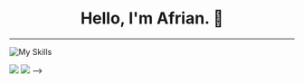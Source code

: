 <h1 align="center">Hello, I'm Afrian. 👋</h1>
<!--
A professional time-waster who still perform as a designer and web developer on the daily stage. I do something in the back stage when I'm off duty such as reading books, watching movies/series, "hangout" in online forum. I wish I could create content soon, either video or deal with my stuck to write article.

### Little Things About Me
- 💼 Freelance UI/UX designer & web developer.
- 🌐 Exists somewhere on [Twitter/X](https://twitter.com/afrianska), [Instagram](https://www.instagram.com/afrianep), [Dribbble](https://dribbble.com/afrianska/), [Personal Web](https://www.afrian.cc), [Design Blog](https://medium.com/@afrian).
- 🧑🏻 Pronouns: He/Him
- 🤏 Language I speak: Indonesian, English, Javanese.
<!--
- 📖 Currently learning [go](https://go.dev/).
- 👀 What next? Interesting on [kotlin](https://kotlinlang.org/) + [jetpack-compose](https://developer.android.com/jetpack/compose).
-->

---
![My Skills](https://skillicons.dev/icons?i=html,css,js,ts,go&theme=dark)


[![](https://github-readme-stats.vercel.app/api?username=afrianska&theme=transparent&show_icons=true&count_private=true&hide_title=true)](https://github.com/afrianska) [![](https://github-readme-stats.vercel.app/api/top-langs/?username=afrianska&layout=compact&theme=transparent)](https://github.com/afrianska) -->
